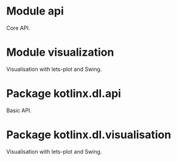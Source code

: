 # Module api
Core API.

# Module visualization
Visualisation with lets-plot and Swing.

# Package kotlinx.dl.api
Basic API.

# Package kotlinx.dl.visualisation
Visualisation with lets-plot and Swing.
